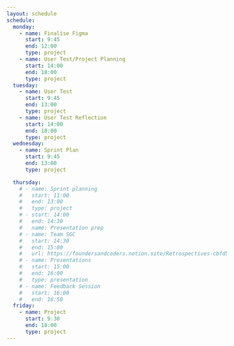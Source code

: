 ```yaml
---
layout: schedule
schedule:
  monday:
    - name: Finalise Figma
      start: 9:45
      end: 12:00
      type: project
    - name: User Test/Project Planning
      start: 14:00
      end: 18:00
      type: project
  tuesday:
    - name: User Test
      start: 9:45
      end: 13:00
      type: project
    - name: User Test Reflection
      start: 14:00
      end: 18:00
      type: project
  wednesday:
    - name: Sprint Plan
      start: 9:45
      end: 13:00
      type: project

  thursday:
    # - name: Sprint planning
    #   start: 11:00
    #   end: 13:00
    #   type: project
    # - start: 14:00
    #   end: 14:30
    #   name: Presentation prep
    # - name: Team SGC
    #   start: 14:30
    #   end: 15:00
    #   url: https://foundersandcoders.notion.site/Retrospectives-cbfd57e19cd24c61a6bd8db16fe0f347
    # - name: Presentations
    #   start: 15:00
    #   end: 16:00
    #   type: presentation
    # - name: Feedback Session
    #   start: 16:00
    #   end: 16:50
  friday:
    - name: Project
      start: 9:30
      end: 18:00
      type: project
---
```


